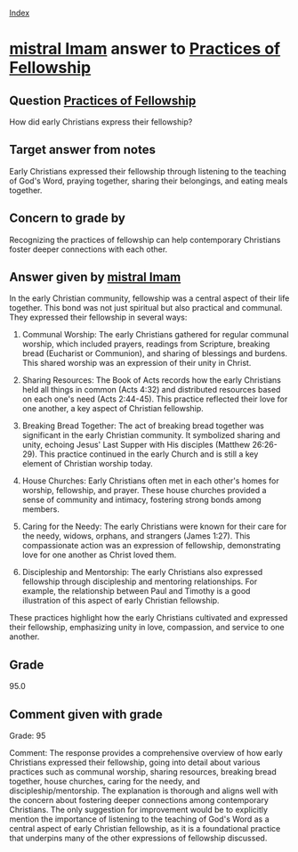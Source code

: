 
[Index](../../index.md)
# [mistral Imam](../../answering_models/mistral_Imam.md) answer to [Practices of Fellowship](../../questions/Practices_of_Fellowship.md)

## Question [Practices of Fellowship](../../questions/Practices_of_Fellowship.md)
How did early Christians express their fellowship?

## Target answer from notes
Early Christians expressed their fellowship through listening to the teaching of God's Word, praying together, sharing their belongings, and eating meals together.

## Concern to grade by
Recognizing the practices of fellowship can help contemporary Christians foster deeper connections with each other.

## Answer given by [mistral Imam](../../answering_models/mistral_Imam.md)
 In the early Christian community, fellowship was a central aspect of their life together. This bond was not just spiritual but also practical and communal. They expressed their fellowship in several ways:

1. Communal Worship: The early Christians gathered for regular communal worship, which included prayers, readings from Scripture, breaking bread (Eucharist or Communion), and sharing of blessings and burdens. This shared worship was an expression of their unity in Christ.

2. Sharing Resources: The Book of Acts records how the early Christians held all things in common (Acts 4:32) and distributed resources based on each one's need (Acts 2:44-45). This practice reflected their love for one another, a key aspect of Christian fellowship.

3. Breaking Bread Together: The act of breaking bread together was significant in the early Christian community. It symbolized sharing and unity, echoing Jesus' Last Supper with His disciples (Matthew 26:26-29). This practice continued in the early Church and is still a key element of Christian worship today.

4. House Churches: Early Christians often met in each other's homes for worship, fellowship, and prayer. These house churches provided a sense of community and intimacy, fostering strong bonds among members.

5. Caring for the Needy: The early Christians were known for their care for the needy, widows, orphans, and strangers (James 1:27). This compassionate action was an expression of fellowship, demonstrating love for one another as Christ loved them.

6. Discipleship and Mentorship: The early Christians also expressed fellowship through discipleship and mentoring relationships. For example, the relationship between Paul and Timothy is a good illustration of this aspect of early Christian fellowship.

These practices highlight how the early Christians cultivated and expressed their fellowship, emphasizing unity in love, compassion, and service to one another.

## Grade
95.0

## Comment given with grade
Grade: 95

Comment: The response provides a comprehensive overview of how early Christians expressed their fellowship, going into detail about various practices such as communal worship, sharing resources, breaking bread together, house churches, caring for the needy, and discipleship/mentorship. The explanation is thorough and aligns well with the concern about fostering deeper connections among contemporary Christians. The only suggestion for improvement would be to explicitly mention the importance of listening to the teaching of God's Word as a central aspect of early Christian fellowship, as it is a foundational practice that underpins many of the other expressions of fellowship discussed.
